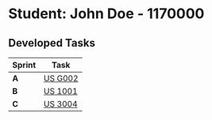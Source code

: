 # Student: John Doe - 1170000

## Developed Tasks

| Sprint | Task     |
|--------|--------------------|
| **A**  | [US G002](../example/us_g002/readme.md) |
| **B**  | [US 1001](../example/us_1001/readme.md) |
| **C**  | [US 3004](../example/us_3004/readme.md) |
